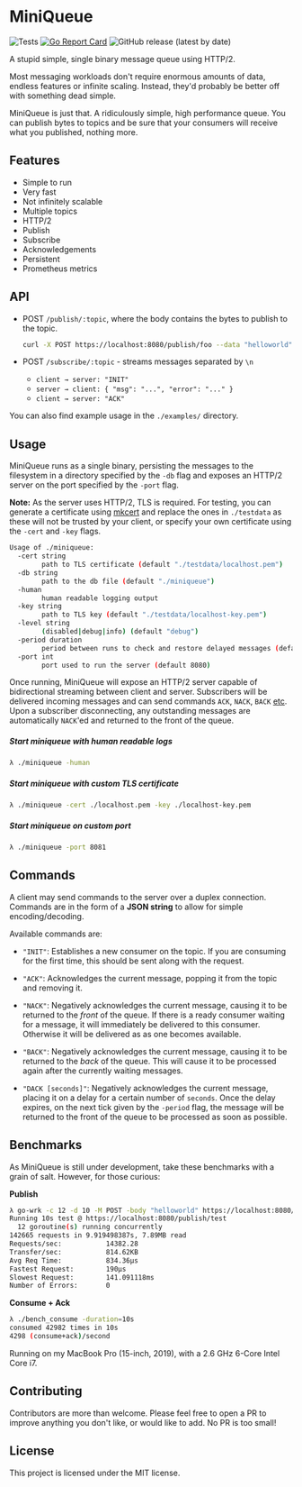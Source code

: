 # MiniQueue

![Tests](https://github.com/tomarrell/miniqueue/workflows/Tests/badge.svg)
[![Go Report Card](https://goreportcard.com/badge/github.com/tomarrell/miniqueue)](https://goreportcard.com/report/github.com/tomarrell/miniqueue)
![GitHub release (latest by date)](https://img.shields.io/github/v/release/tomarrell/miniqueue)

A stupid simple, single binary message queue using HTTP/2.

Most messaging workloads don't require enormous amounts of data, endless
features or infinite scaling. Instead, they'd probably be better off with
something dead simple.

MiniQueue is just that. A ridiculously simple, high performance queue. You can
publish bytes to topics and be sure that your consumers will receive what you
published, nothing more.

## Features

- Simple to run
- Very fast
- Not infinitely scalable
- Multiple topics
- HTTP/2
- Publish
- Subscribe
- Acknowledgements
- Persistent
- Prometheus metrics

## API

- POST `/publish/:topic`, where the body contains the bytes to publish to the topic.

  ```bash
  curl -X POST https://localhost:8080/publish/foo --data "helloworld"
  ```

- POST `/subscribe/:topic` - streams messages separated by `\n`

  - `client → server: "INIT"`
  - `server → client: { "msg": "...", "error": "..." }`
  - `client → server: "ACK"`

You can also find example usage in the `./examples/` directory.

## Usage

MiniQueue runs as a single binary, persisting the messages to the filesystem in
a directory specified by the `-db` flag and exposes an HTTP/2 server on the port
specified by the `-port` flag.

**Note:** As the server uses HTTP/2, TLS is required. For testing, you can
generate a certificate using [mkcert](https://github.com/FiloSottile/mkcert) and
replace the ones in `./testdata` as these will not be trusted by your client, or
specify your own certificate using the `-cert` and `-key` flags.

```bash
Usage of ./miniqueue:
  -cert string
        path to TLS certificate (default "./testdata/localhost.pem")
  -db string
        path to the db file (default "./miniqueue")
  -human
        human readable logging output
  -key string
        path to TLS key (default "./testdata/localhost-key.pem")
  -level string
        (disabled|debug|info) (default "debug")
  -period duration
        period between runs to check and restore delayed messages (default 1s)
  -port int
        port used to run the server (default 8080)

```

Once running, MiniQueue will expose an HTTP/2 server capable of bidirectional
streaming between client and server. Subscribers will be delivered incoming
messages and can send commands `ACK`, `NACK`, `BACK` [etc](#commands). Upon a
subscriber disconnecting, any outstanding messages are automatically `NACK`'ed
and returned to the front of the queue.

##### Start miniqueue with human readable logs

```bash
λ ./miniqueue -human
```

##### Start miniqueue with custom TLS certificate

```bash
λ ./miniqueue -cert ./localhost.pem -key ./localhost-key.pem
```

##### Start miniqueue on custom port

```bash
λ ./miniqueue -port 8081
```

## Commands

A client may send commands to the server over a duplex connection. Commands are
in the form of a **JSON string** to allow for simple encoding/decoding.

Available commands are:

- `"INIT"`: Establishes a new consumer on the topic. If you are consuming for
    the first time, this should be sent along with the request.

- `"ACK"`: Acknowledges the current message, popping it from the topic and
    removing it.

- `"NACK"`: Negatively acknowledges the current message, causing it to be
    returned to the *front* of the queue. If there is a ready consumer waiting
    for a message, it will immediately be delivered to this consumer. Otherwise
    it will be delivered as as one becomes available.

- `"BACK"`: Negatively acknowledges the current message, causing it to be
    returned to the *back* of the queue. This will cause it to be processed
    again after the currently waiting messages.

- `"DACK [seconds]"`: Negatively acknowledges the current message, placing it on
    a delay for a certain number of `seconds`. Once the delay expires, on the
    next tick given by the `-period` flag, the message will be returned to the
    front of the queue to be processed as soon as possible.

## Benchmarks

As MiniQueue is still under development, take these benchmarks with a grain of
salt. However, for those curious:

**Publish**
```bash
λ go-wrk -c 12 -d 10 -M POST -body "helloworld" https://localhost:8080/publish/test
Running 10s test @ https://localhost:8080/publish/test
  12 goroutine(s) running concurrently
142665 requests in 9.919498387s, 7.89MB read
Requests/sec:           14382.28
Transfer/sec:           814.62KB
Avg Req Time:           834.36µs
Fastest Request:        190µs
Slowest Request:        141.091118ms
Number of Errors:       0
```

**Consume + Ack**
```bash
λ ./bench_consume -duration=10s
consumed 42982 times in 10s
4298 (consume+ack)/second
```

Running on my MacBook Pro (15-inch, 2019), with a 2.6 GHz 6-Core Intel Core i7.

## Contributing

Contributors are more than welcome. Please feel free to open a PR to improve anything you don't like, or would like to add. No PR is too small!

## License

This project is licensed under the MIT license.
